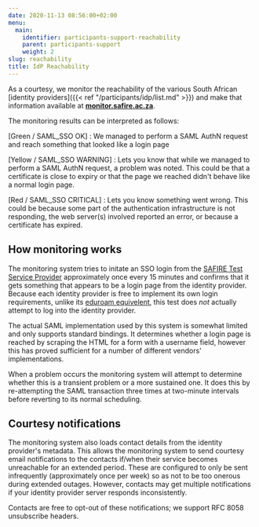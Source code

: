 ```yaml
---
date: 2020-11-13 08:56:00+02:00
menu:
  main:
    identifier: participants-support-reachability
    parent: participants-support
    weight: 2
slug: reachability
title: IdP Reachability
---
```


As a courtesy, we monitor the reachability of the various South African [identity providers]({{< ref "/participants/idp/list.md" >}}) and make that information available at [**monitor.safire.ac.za**](https://monitor.safire.ac.za/safire/thruk/cgi-bin/status.cgi?servicegroup=instidps&style=detail&title=Institutional+Identity+Provider+Reachability&nav=0&hidetop=1).

The monitoring results can be interpreted as follows:

[Green / SAML_SSO OK]
: We managed to perform a SAML AuthN request and reach something that looked like a login page

[Yellow / SAML_SSO WARNING]
: Lets you know that while we managed to perform a SAML AuthN request, a problem was noted. This could be that a certificate is close to expiry or that the page we reached didn't behave like a normal login page.

[Red / SAML_SSO CRITICAL]
: Lets you know something went wrong. This could be because some part of the authentication infrastructure is not responding, the web server(s) involved reported an error, or because a certificate has expired.

## How monitoring works

The monitoring system tries to initate an SSO login from the [SAFIRE Test Service Provider](https://testsp.safire.ac.za/) approximately once every 15 minutes and confirms that it gets something that appears to be a login page from the identity provider. Because each identity provider is free to implement its own login requirements, unlike its [eduroam equivelent](https://eduroam.ac.za/status/), this test does *not* actually attempt to log into the identity provider.

The actual SAML implementation used by this system is somewhat limited and only supports standard bindings. It determines whether a login page is reached by scraping the HTML for a form with a username field, however this has proved sufficient for a number of different vendors' implementations.

When a problem occurs the monitoring system will attempt to determine whether this is a transient problem or a more sustained one. It does this by re-attempting the SAML transaction three times at two-minute intervals before reverting to its normal scheduling.

## Courtesy notifications

The monitoring system also loads contact details from the identity provider's metadata. This allows the monitoring system to send courtesy email notifications to the contacts if/when their service becomes unreachable for an extended period. These are configured to only be sent infrequently (approximately once per week) so as not to be too onerous during extended outages. However, contacts may get multiple notifications if your identity provider server responds inconsistently.

Contacts are free to opt-out of these notifications; we support RFC 8058 unsubscribe headers.

